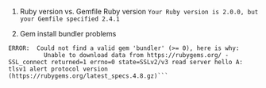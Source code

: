 1. Ruby version vs. Gemfile Ruby version
`Your Ruby version is 2.0.0, but your Gemfile specified 2.4.1`



2. Gem install bundler problems
```gem install bundler
ERROR:  Could not find a valid gem 'bundler' (>= 0), here is why:
          Unable to download data from https://rubygems.org/ - SSL_connect returned=1 errno=0 state=SSLv2/v3 read server hello A: tlsv1 alert protocol version (https://rubygems.org/latest_specs.4.8.gz)```
